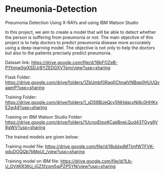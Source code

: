 # Pneumonia-Detection
 Pneumonia Detection Using X-RAYs and using IBM Watson Studio

In this project, we aim to create a model that will be able to detect whether the person is suffering from pneumonia or not. The main objective of this project is to help doctors to predict pneumonia disease more accurately using a deep-learning model. The objective is not only to help the doctors but also to the patients precisely predict pneumonia.

Dataset link: https://drive.google.com/file/d/18bFOZeB-PYhmw0giXSDJr8YZEDGXVTpm/view?usp=sharing

Flask Folder: https://drive.google.com/drive/folders/1ZbUmbf0Rag0ChnaIVNBqp0HUUQvaaerP?usp=sharing

Training Folder: https://drive.google.com/drive/folders/1_xD59BUeQcy5NHdqcyNj8c0HHKxE2w44?usp=sharing

Training on IBM Watson Studio Folder: https://drive.google.com/drive/folders/1UcnojEtooKCakBneLQud43TGyg9V8gWV?usp=sharing

The trained models are given below:

Training model file: https://drive.google.com/file/d/18ubIxdMTImfWTFVK-qduDOQQb7kMpUl_/view?usp=sharing

Training model on IBM file: https://drive.google.com/file/d/1Lb-U_GVjtKR36U_iGZ5fzsm5qjPZP5YN/view?usp=sharing
